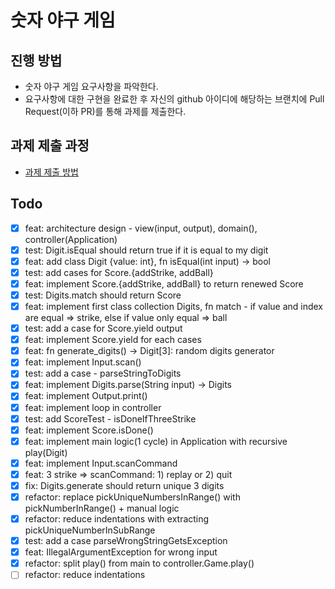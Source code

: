 # 숫자 야구 게임

## 진행 방법

* 숫자 야구 게임 요구사항을 파악한다.
* 요구사항에 대한 구현을 완료한 후 자신의 github 아이디에 해당하는 브랜치에 Pull Request(이하 PR)를 통해 과제를 제출한다.

## 과제 제출 과정

* [과제 제출 방법](https://github.com/next-step/nextstep-docs/tree/master/precourse)

## Todo

- [x] feat: architecture design - view(input, output), domain(), controller(Application)
- [x] test: Digit.isEqual should return true if it is equal to my digit
- [x] feat: add class Digit {value: int}, fn isEqual(int input) -> bool
- [x] test: add cases for Score.{addStrike, addBall}
- [x] feat: implement Score.{addStrike, addBall} to return renewed Score
- [x] test: Digits.match should return Score
- [x] feat: implement first class collection Digits, fn match - if value and index are equal => strike, else if value
  only equal => ball
- [x] test: add a case for Score.yield output
- [x] feat: implement Score.yield for each cases
- [x] feat: fn generate_digits() -> Digit[3]: random digits generator
- [x] feat: implement Input.scan()
- [x] test: add a case - parseStringToDigits
- [x] feat: implement Digits.parse(String input) -> Digits
- [x] feat: implement Output.print()
- [x] feat: implement loop in controller
- [x] test: add ScoreTest - isDoneIfThreeStrike
- [x] feat: implement Score.isDone()
- [x] feat: implement main logic(1 cycle) in Application with recursive play(Digit)
- [x] feat: implement Input.scanCommand
- [x] feat: 3 strike => scanCommand: 1) replay or 2) quit
- [x] fix: Digits.generate should return unique 3 digits
- [x] refactor: replace pickUniqueNumbersInRange() with pickNumberInRange() + manual logic
- [x] refactor: reduce indentations with extracting pickUniqueNumberInSubRange
- [x] test: add a case parseWrongStringGetsException
- [x] feat: IllegalArgumentException for wrong input
- [x] refactor: split play() from main to controller.Game.play()
- [ ] refactor: reduce indentations